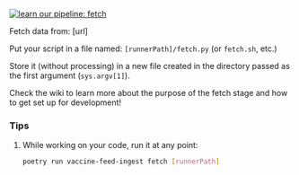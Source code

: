 [![learn our pipeline: fetch](https://img.shields.io/static/v1?label=learn%20our%20pipeline&message=fetch&style=social)](https://github.com/CAVaccineInventory/vaccine-feed-ingest/wiki/Runner-pipeline-stages#fetch)

Fetch data from: [url]

Put your script in a file named: `[runnerPath]/fetch.py` (or `fetch.sh`, etc.)

Store it (without processing) in a new file created in the directory passed as the first argument (`sys.argv[1]`).

Check the wiki to learn more about the purpose of the fetch stage and how to get set up for development!

### Tips

1. While working on your code, run it at any point:
    ```sh
    poetry run vaccine-feed-ingest fetch [runnerPath]
    ```
